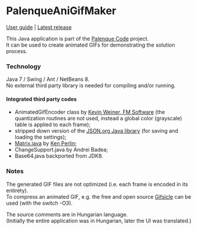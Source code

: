 # PalenqueAniGifMaker

[User guide](http://akusius.github.io/palenque/appagm.html) |
[Latest release](https://github.com/akusius/palenque-anigifmaker/releases/latest)

This Java application is part of the [Palenque Code](http://akusius.github.io/palenque/) project.  
It can be used to create animated GIFs for demonstrating the solution process.

### Technology
Java 7 / Swing / Ant / NetBeans 8.  
No external third party library is needed for compiling and/or running.

#### Integrated third party codes
- AnimatedGifEncoder class by [Kevin Weiner, FM Software](http://www.java2s.com/Code/Java/2D-Graphics-GUI/AnimatedGifEncoder.htm)
(the quantization routines are not used, instead a global color (grayscale) table is applied to each frame);
- stripped down version of the [JSON.org Java library](http://www.json.org/java/)
(for saving and loading the settings);
- [Matrix.java](http://mrl.nyu.edu/~perlin/render/Matrix.java) by [Ken Perlin](http://mrl.nyu.edu/~perlin/);
- ChangeSupport.java by Andrei Badea;
- Base64.java backported from JDK8.

### Notes
The generated GIF files are not optimized (i.e. each frame is encoded in its entirety).  
To compress an animated GIF, e.g. the free and open source [Gifsicle](http://www.lcdf.org/gifsicle/) can be used (with the switch -O3).

The source comments are in Hungarian language.  
(Initially the entire application was in Hungarian, later the UI was translated.)
